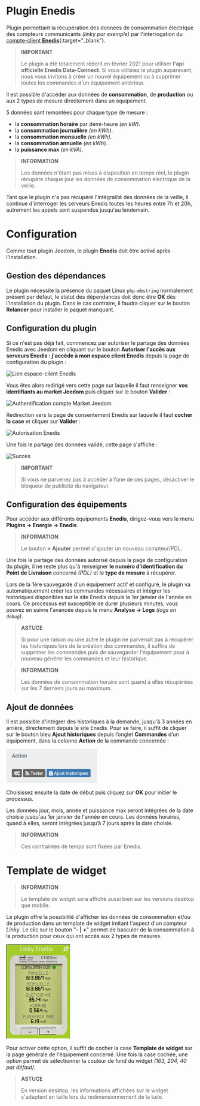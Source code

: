 # Plugin Enedis

Plugin permettant la récupération des données de consommation électrique des compteurs communicants *(linky par exemple)* par l'interrogation du [compte-client **Enedis**](https://mon-compte.enedis.fr/auth/XUI/#login/&realm=/enedis&forward=true){:target="\_blank"}.

>**IMPORTANT**
>
>Le plugin a été totalement réécrit en février 2021 pour utiliser **l'api officielle Enedis Data-Connect**. Si vous utilisiez le plugin auparavant, nous vous invitons à créer un nouvel équipement ou à supprimer toutes les commandes d'un équipement antérieur.

Il est possible d'accéder aux données de **consommation**, de **production** ou aux 2 types de mesure directement dans un équipement.

5 données sont remontées pour chaque type de mesure :
- la **consommation horaire** par demi-heure *(en kW)*.
- la **consommation journalière** *(en kWh)*.
- la **consommation mensuelle** *(en kWh)*.
- la **consommation annuelle** *(en kWh)*.
- la **puissance max** *(en kVA)*.

>**INFORMATION**  
>    
>Les données n'étant pas mises à disposition en temps réel, le plugin récupère chaque jour les données de consommation électrique de la veille.

Tant que le plugin n'a pas récupéré l'intégralité des données de la veille, il continue d'interroger les serveurs Enedis toutes les heures entre 7h et 20h, autrement les appels sont suspendus jusqu'au lendemain.

# Configuration

Comme tout plugin Jeedom, le plugin **Enedis** doit être activé après l'installation.

## Gestion des dépendances

Le plugin nécessite la présence du paquet Linux `php-mbstring` normalement présent par défaut, le statut des dépendances doit donc être **OK** dès l'installation du plugin. Dans le cas contraire, il faudra cliquer sur le bouton **Relancer** pour installer le paquet manquant.

## Configuration du plugin

Si ce n'est pas déjà fait, commencez par autoriser le partage des données Enedis avec Jeedom en cliquant sur le bouton **Autoriser l'accès aux serveurs Enedis : j'accède à mon espace client Enedis** depuis la page de configuration du plugin :      

![Lien espace-client Enedis](../images/link_enedis.png)

Vous êtes alors redirigé vers cette page sur laquelle il faut renseigner **vos identifiants au market Jeedom** puis cliquer sur le bouton **Valider** :      

![Authentification compte Market Jeedom](../images/Auth_Jeedom.png)

Redirection vers la page de consentement Enedis sur laquelle il faut **cocher la case** et cliquer sur **Valider** :     

![Autorisation Enedis](../images/Auth_Enedis.png)

Une fois le partage des données validé, cette page s'affiche :     

![Succès](../images/Auth_Enedis_success.png)

>**IMPORTANT**
>    
>Si vous ne parvenez pas à accéder à l’une de ces pages, désactiver le bloqueur de publicité du navigateur.

## Configuration des équipements

Pour accéder aux différents équipements **Enedis**, dirigez-vous vers le menu **Plugins → Energie → Enedis**.

>**INFORMATION**
>    
>Le bouton **+ Ajouter** permet d'ajouter un nouveau compteur/PDL.

Une fois le partage des données autorisé depuis la page de configuration du plugin, il ne reste plus qu'à renseigner **le numéro d'identification du Point de Livraison** concerné *(PDL)* et le **type de mesure** à récupérer.

Lors de la 1ère sauvegarde d'un équipement actif et configuré, le plugin va automatiquement créer les commandes nécessaires et intégrer les historiques disponibles sur le site Enedis depuis le 1er janvier de l'année en cours. Ce processus est susceptible de durer plusieurs minutes, vous pouvez en suivre l'avancée depuis le menu **Analyse → Logs** *(logs en ``debug``)*.

>**ASTUCE**
>
>Si pour une raison ou une autre le plugin ne parvenait pas à récupérer les historiques lors de la création des commandes, il suffira de supprimer les commandes puis de sauvegarder l'équipement pour à nouveau générer les commandes et leur historique.

>**INFORMATION**
>
>Les données de consommation horaire sont quand à elles récupérées sur les 7 derniers jours au maximum.

## Ajout de données

Il est possible d'intégrer des historiques à la demande, jusqu'à 3 années en arrière, directement depuis le site Enedis. Pour se faire, il suffit de cliquer sur le bouton bleu **Ajout historiques** depuis l’onglet **Commandes** d’un équipement, dans la colonne **Action** de la commande concernée :

![Ajout d'historiques](../images/enedis_addHistory.png)

Choisissez ensuite la date de début puis cliquez sur **OK** pour initier le processus.

Les données jour, mois, année et puissance max seront intégrées de la date choisie jusqu'au 1er janvier de l'année en cours. Les données horaires, quand à elles, seront intégrées jusqu’à 7 jours après la date choisie.

>**INFORMATION**
>
>Ces contraintes de temps sont fixées par Enedis.

# Template de widget

>**INFORMATION**
>     
>Le template de widget sera affiché aussi bien sur les versions desktop que mobile.

Le plugin offre la possibilité d'afficher les données de consommation et/ou de production dans un template de widget imitant l'aspect d'un compteur *Linky*. Le clic sur le bouton "**- \| +**" permet de basculer de la consommation à la production pour ceux qui ont accès aux 2 types de mesures.

![Template de widget](../images/enedis_screenshot1.png)

Pour activer cette option, il suffit de cocher la case **Template de widget** sur la page générale de l'équipement concerné. Une fois la case cochée, une option permet de sélectionner la couleur de fond du widget *(163, 204, 40 par défaut)*.

>**ASTUCE**
>     
>En version desktop, les informations affichées sur le widget s'adaptent en taille lors du redimensionnement de la tuile.
